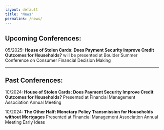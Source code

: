 ```yaml
---
layout: default  
title: "News"  
permalink: /news/  
---
```


## Upcoming Conferences:  
05/2025: **House of Stolen Cards: Does Payment Security Improve Credit Outcomes for Households?** will be presented at Boulder Summer Conference on Consumer Financial Decision Making

---
## Past Conferences:  
10/2024: **House of Stolen Cards: Does Payment Security Improve Credit Outcomes for Households?** Presented at Financial Management Association Annual Meeting


10/2024: **The Other Half: Monetary Policy Transmission for Households without Mortgages** Presented at Financial Management Association Annual Meeting Early Ideas


